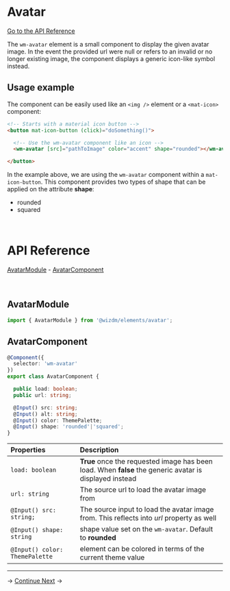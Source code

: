 

# Avatar 

[Go to the API Reference](#api-reference) 

The `wm-avatar` element is a small component to display the given avatar image. In the event the provided url were null or refers to an invalid or no longer existing image, the component displays a generic icon-like symbol instead. 

## Usage example
The component can be easily used like an `<img />` element or a `<mat-icon>` component: 

```html
<!-- Starts with a material icon button -->
<button mat-icon-button (click)="doSomething()">

  <!-- Use the wm-avatar component like an icon -->
  <wm-avatar [src]="pathToImage" color="accent" shape="rounded"></wm-avatar>

</button>
```
In the example above, we are using the `wm-avatar` component within a `mat-icon-button`.
This component provides two types of shape that can be applied on the attribute **shape**:
- rounded
- squared

&nbsp;  

# API Reference

[AvatarModule](#avatarmodule) - [AvatarComponent](#avatarcomponent) 

&nbsp;  

## AvatarModule 

```typescript
import { AvatarModule } from '@wizdm/elements/avatar';
```

## AvatarComponent

```typescript
@Component({
  selector: 'wm-avatar'
})
export class AvatarComponent {

  public load: boolean;
  public url: string;

  @Input() src: string;
  @Input() alt: string;
  @Input() color: ThemePalette;
  @Input() shape: 'rounded'|'squared';
}
```

| **Properties**           | **Description**                                                |
| :----------------------- | :------------------------------------------------------------- |
| `load: boolean`          | **True** once the requested image has been load. When **false** the generic avatar is displayed instead |
| `url: string`            | The source url to load the avatar image from |
| `@Input() src: string;`  | The source input to load the avatar image from. This reflects into *url* property as well|
| `@Input() shape: string` | shape value set on the `wm-avatar`. Default to **rounded** |
| `@Input() color: ThemePalette` | element can be colored in terms of the current theme value |

--- 
->
[Continue Next](docs/toc?go=next) 
->
